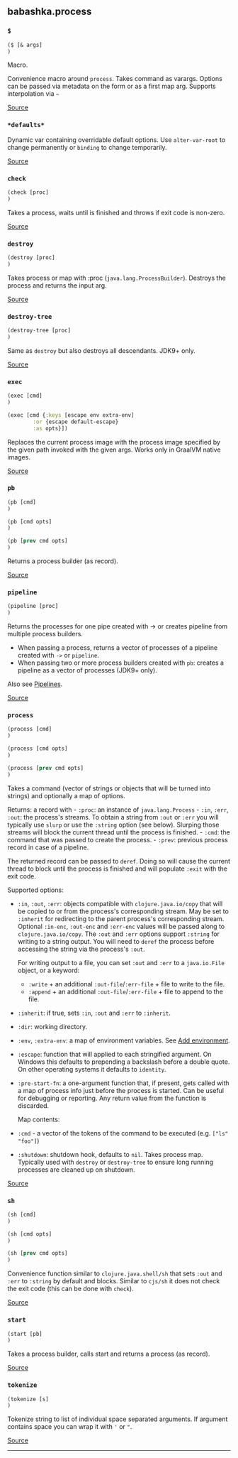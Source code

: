 ## babashka.process
### `$`
``` clojure
($ [& args]
)
```


Macro.


Convenience macro around `process`. Takes command as varargs. Options can
  be passed via metadata on the form or as a first map arg. Supports
  interpolation via `~`

[Source](https://github.com/babashka/process/blob/master/src/babashka/process.cljc#L444-L473)
### `*defaults*`

Dynamic var containing overridable default options. Use
  `alter-var-root` to change permanently or `binding` to change temporarily.

[Source](https://github.com/babashka/process/blob/master/src/babashka/process.cljc#L191-L196)
### `check`
``` clojure
(check [proc]
)
```


Takes a process, waits until is finished and throws if exit code is non-zero.

[Source](https://github.com/babashka/process/blob/master/src/babashka/process.cljc#L92-L106)
### `destroy`
``` clojure
(destroy [proc]
)
```


Takes process or map
  with :proc (`java.lang.ProcessBuilder`). Destroys the process and
  returns the input arg.

[Source](https://github.com/babashka/process/blob/master/src/babashka/process.cljc#L147-L153)
### `destroy-tree`
``` clojure
(destroy-tree [proc]
)
```


Same as `destroy` but also destroys all descendants. JDK9+ only.

[Source](https://github.com/babashka/process/blob/master/src/babashka/process.cljc#L157-L164)
### `exec`
``` clojure
(exec [cmd]
)
```

``` clojure
(exec [cmd {:keys [escape env extra-env] 
        :or {escape default-escape} 
        :as opts}])
```


Replaces the current process image with the process image specified
  by the given path invoked with the given args. Works only in GraalVM
  native images.

[Source](https://github.com/babashka/process/blob/master/src/babashka/process.cljc#L499-L520)
### `pb`
``` clojure
(pb [cmd]
)
```

``` clojure
(pb [cmd opts]
)
```

``` clojure
(pb [prev cmd opts]
)
```


Returns a process builder (as record).

[Source](https://github.com/babashka/process/blob/master/src/babashka/process.cljc#L254-L264)
### `pipeline`
``` clojure
(pipeline [proc]
)
```


Returns the processes for one pipe created with -> or creates
  pipeline from multiple process builders.

  - When passing a process, returns a vector of processes of a pipeline created with `->` or `pipeline`.
  - When passing two or more process builders created with `pb`: creates a
    pipeline as a vector of processes (JDK9+ only).

  Also see [Pipelines](/README.md#pipelines).
  

[Source](https://github.com/babashka/process/blob/master/src/babashka/process.cljc#L375-L388)
### `process`
``` clojure
(process [cmd]
)
```

``` clojure
(process [cmd opts]
)
```

``` clojure
(process [prev cmd opts]
)
```


Takes a command (vector of strings or objects that will be turned
  into strings) and optionally a map of options.

  Returns: a record with
    - `:proc`: an instance of `java.lang.Process`
    - `:in`, `:err`, `:out`: the process's streams. To obtain a string from
      `:out` or `:err` you will typically use `slurp` or use the `:string`
      option (see below). Slurping those streams will block the current thread
      until the process is finished.
    - `:cmd`: the command that was passed to create the process.
    - `:prev`: previous process record in case of a pipeline.

  The returned record can be passed to `deref`. Doing so will cause the current
  thread to block until the process is finished and will populate `:exit` with
  the exit code.

  Supported options:
   - `:in`, `:out`, `:err`: objects compatible with `clojure.java.io/copy` that
      will be copied to or from the process's corresponding stream. May be set
      to `:inherit` for redirecting to the parent process's corresponding
      stream. Optional `:in-enc`, `:out-enc` and `:err-enc` values will
      be passed along to `clojure.java.io/copy`.
      The `:out` and `:err` options support `:string` for writing to a string
      output. You will need to `deref` the process before accessing the string
      via the process's `:out`.


      For writing output to a file, you can set `:out` and `:err` to a `java.io.File` object, or a keyword:
      - `:write` + an additional `:out-file`/`:err-file` + file to write to the file.
      - `:append` + an additional `:out-file`/`:err-file` + file to append to the file.

   - `:inherit`: if true, sets `:in`, `:out` and `:err` to `:inherit`.
   - `:dir`: working directory.
   - `:env`, `:extra-env`: a map of environment variables. See [Add environment](/README.md#add-environment).
   - `:escape`: function that will applied to each stringified argument. On
      Windows this defaults to prepending a backslash before a double quote. On
      other operating systems it defaults to `identity`.
   - `:pre-start-fn`: a one-argument function that, if present, gets called with a 
      map of process info just before the process is started. Can be useful for debugging 
      or reporting. Any return value from the function is discarded.

      Map contents:
   - `:cmd` - a vector of the tokens of the command to be executed (e.g. `["ls" "foo"]`)
   - `:shutdown`: shutdown hook, defaults to `nil`. Takes process
      map. Typically used with `destroy` or `destroy-tree` to ensure long
      running processes are cleaned up on shutdown.

[Source](https://github.com/babashka/process/blob/master/src/babashka/process.cljc#L274-L372)
### `sh`
``` clojure
(sh [cmd]
)
```

``` clojure
(sh [cmd opts]
)
```

``` clojure
(sh [prev cmd opts]
)
```


Convenience function similar to `clojure.java.shell/sh` that sets
  `:out` and `:err` to `:string` by default and blocks. Similar to
  `cjs/sh` it does not check the exit code (this can be done with
  `check`).

[Source](https://github.com/babashka/process/blob/master/src/babashka/process.cljc#L475-L489)
### `start`
``` clojure
(start [pb]
)
```


Takes a process builder, calls start and returns a process (as record).

[Source](https://github.com/babashka/process/blob/master/src/babashka/process.cljc#L425-L431)
### `tokenize`
``` clojure
(tokenize [s]
)
```


Tokenize string to list of individual space separated arguments.
  If argument contains space you can wrap it with `'` or `"`.

[Source](https://github.com/babashka/process/blob/master/src/babashka/process.cljc#L12-L59)
<hr>
